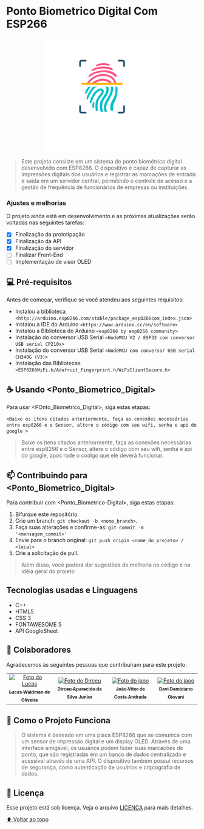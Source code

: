 # Ponto Biometrico Digital Com ESP266


<center> <img src="https://github.com/oliveeiralucas/PontoBiometrico/blob/main/favicon.png" alt="exemplo imagem" weight="300px" height="300px"></center>

> Este projeto consiste em um sistema de ponto biométrico digital desenvolvido com ESP8266. O dispositivo é capaz de capturar as impressões digitais dos usuários e registrar as marcações de entrada e saída em um servidor central, permitindo o controle de acesso e a gestão de frequência de funcionários de empresas ou instituições.

### Ajustes e melhorias

O projeto ainda está em desenvolvimento e as próximas atualizações serão voltadas nas seguintes tarefas:

- [x] Finalização da prototipação
- [x] Finalização da API
- [x] Finalização do servidor
- [ ] Finalizar Front-End
- [ ] Implementação de visor OLED

## 💻 Pré-requisitos

Antes de começar, verifique se você atendeu aos seguintes requisitos:

* Instalou a biblioteca `<http://arduino.esp8266.com/stable/package_esp8266com_index.json>`
* Instalou a IDE do Arduino `<https://www.arduino.cc/en/software>`
* Instalou a Biblioteca do Arduino `<esp8266 by esp8266 community>`
* Instalação do conversor USB Serial `<NodeMCU V2 / ESP32 com conversor USB serial CP210x>`
* Instalação do conversor USB Serial `<NodeMCU com conversor USB serial CH340G (V3)>`
* Instalação das Bibliotecas `<ESP8266WiFi.h/Adafruit_Fingerprint.h/WiFiClientSecure.h>`


## ☕ Usando <Ponto_Biometrico_Digital>

Para usar <POnto_Biometrico_Digital>, siga estas etapas:

```
<Baixe os itens citados anteriormente, faça as conexões necessárias entre esp8266 e o Sensor, altere o código com seu wifi, senha e api do google >
```
> Baixe os itens citados anteriormente, faça as conexões necessárias entre esp8266 e o Sensor, altere o código com seu wifi, senha e api do google, após rode o código que ele deverá funcionar.

## 📫 Contribuindo para <Ponto_Biometrico_Digital>

Para contribuir com <Ponto_Biometrico-Digital>, siga estas etapas:

1. Bifurque este repositório.
2. Crie um branch: `git checkout -b <nome_branch>`.
3. Faça suas alterações e confirme-as: `git commit -m '<mensagem_commit>'`
4. Envie para o branch original: `git push origin <nome_do_projeto> / <local>`
5. Crie a solicitação de pull.

> Além disso, você poderá dar sugestões de melhoria no código e na idéia geral do projeto

## Tecnologias usadas e Linguagens
* C++
* HTML5
* CSS 3
* FONTAWESOME 5
* API GoogleSheet


## 🤝 Colaboradores

Agradecemos às seguintes pessoas que contribuíram para este projeto:

<table>
  <tr>
    <td align="center">
      <a href="#">
        <img src="https://avatars.githubusercontent.com/u/124714081?v=4" width="100px;" alt="Foto do Lucas"/><br>
        <sub>
          <b>Lucas Waidman de Oliveira </b>
        </sub>
      </a>
    </td>
    <td align="center">
      <a href="#">
        <img src="https://avatars.githubusercontent.com/u/108402999?v=4" width="100px;" alt="Foto do Dirceu"/><br>
        <sub>
          <b>Dirceu Aparecido da Silva Junior </b>
        </sub>
      </a>
    </td>
    <td align="center">
      <a href="#">
        <img src="https://avatars.githubusercontent.com/u/54957276?v=4" width="100px;" alt="Foto do jaoo"/><br>
        <sub>
          <b>João Vitor da Costa Andrade</b>
        </sub>
      </a>
    </td>
    <td align="center">
      <a href="#">
        <img src="https://instagram.fldb3-1.fna.fbcdn.net/v/t51.2885-19/306032424_186369877177276_4312125635918152468_n.jpg?stp=dst-jpg_s150x150&_nc_ht=instagram.fldb3-1.fna.fbcdn.net&_nc_cat=104&_nc_ohc=LpaeTo1XVgwAX9ao4JB&edm=AOQ1c0wBAAAA&ccb=7-5&oh=00_AfDdPfXH2fxCz1mnpHga1iECRB5kXG1jGxbjcoSroTEh6A&oe=6409068C&_nc_sid=8fd12b" width="100px;" alt="Foto do jaoo"/><br>
        <sub>
          <b>Davi Demiciano Giovani</b>
        </sub>
      </a>
    </td>
  </tr>
</table>


## 🔎 Como o Projeto Funciona 
> O sistema é baseado em uma placa ESP8266 que se comunica com um sensor de impressão digital e um display OLED. Através de uma interface amigável, os usuários podem fazer suas marcações de ponto, que são registradas em um banco de dados centralizado e acessível através de uma API. O dispositivo também possui recursos de segurança, como autenticação de usuários e criptografia de dados.

## 📝 Licença

Esse projeto está sob licença. Veja o arquivo [LICENÇA](LICENSE.md) para mais detalhes.

[⬆ Voltar ao topo](#nome-do-projeto)<br>

